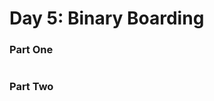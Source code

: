 Day 5: Binary Boarding
==============
<div align="justify">

### Part One

```{r}

```

### Part Two


```{r}

```

</div>